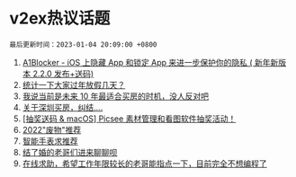 # v2ex热议话题

`最后更新时间：2023-01-04 20:09:00 +0800`

1. [A1Blocker - iOS 上隐藏 App 和锁定 App 来进一步保护你的隐私 ( 新年新版本 2.2.0 发布+送码)](https://www.v2ex.com/t/906493)
1. [统计一下大家过年放假几天？](https://www.v2ex.com/t/906396)
1. [我说当前是未来 10 年最适合买房的时机，没人反对吧](https://www.v2ex.com/t/906426)
1. [关于深圳买房，纠结....](https://www.v2ex.com/t/906430)
1. [[抽奖送码 & macOS] Picsee 素材管理和看图软件抽奖活动！](https://www.v2ex.com/t/906419)
1. [2022"废物"推荐](https://www.v2ex.com/t/906407)
1. [智能手表求推荐](https://www.v2ex.com/t/906458)
1. [结了婚的老哥们进来聊聊呗](https://www.v2ex.com/t/906551)
1. [在线求助，希望工作年限较长的老哥能指点一下，目前完全不想编程了](https://www.v2ex.com/t/906543)

